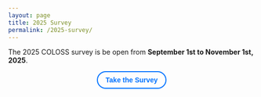 ```yaml
---
layout: page
title: 2025 Survey
permalink: /2025-survey/
---
```


The 2025 COLOSS survey is be open from **September 1st to November 1st, 2025**.


<p style="text-align:center;">
  <a href="https://anu.au1.qualtrics.com/jfe/form/SV_39mXIiyf87XnUcC" style="
    display: inline-block;
    border: 2px solid #0072ff; /* Outline color */
    border-radius: 9999px;     /* Very round corners */
    padding: 0.5rem 1rem;      /* Spacing inside the button */
    color: #0072ff;            /* Text color */
    text-decoration: none;     
    font-weight: bold;         /* Optional */
    font-family: sans-serif;   /* Optional */
  ">
    Take the Survey
  </a>
</p>
